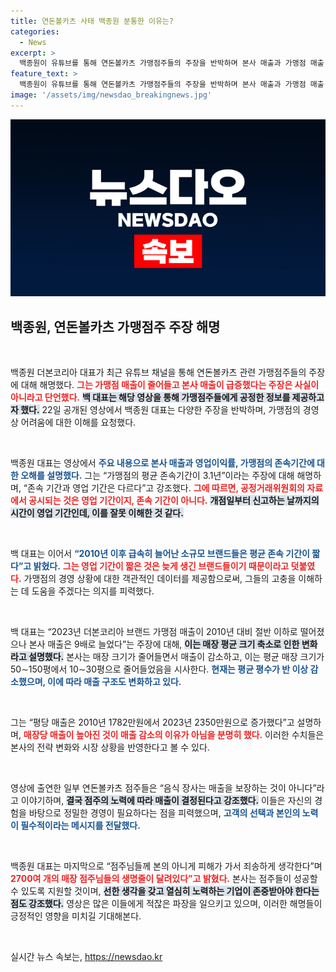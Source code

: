 ```yaml
---
title: 연돈볼카츠 사태 백종원 분통한 이유는?
categories:
  - News
excerpt: >
  백종원이 유튜브를 통해 연돈볼카츠 가맹점주들의 주장을 반박하며 본사 매출과 가맹점 매출 변화에 대한 진실을 밝혔다. 그는 매출 감소의 이유와 평균 존속기간 혼란을 명확히 설명하며 점주들에 대한 애정과 책임감을 드러냈다.
feature_text: >
  백종원이 유튜브를 통해 연돈볼카츠 가맹점주들의 주장을 반박하며 본사 매출과 가맹점 매출 변화에 대한 진실을 밝혔다. 그는 매출 감소의 이유와 평균 존속기간 혼란을 명확히 설명하며 점주들에 대한 애정과 책임감을 드러냈다.
image: '/assets/img/newsdao_breakingnews.jpg'
---
```


<p><img src="/assets/img/newsdao_breakingnews.jpg" alt="firstkoreanews 속보" /></p>

<h2 data-ke-size="size26">백종원, 연돈볼카츠 가맹점주 주장 해명</h2>

<p data-ke-size="size16">&nbsp;</p>

<p>백종원 더본코리아 대표가 최근 유튜브 채널을 통해 연돈볼카츠 관련 가맹점주들의 주장에 대해 해명했다. <b><span style="color: #ee2323;">그는 가맹점 매출이 줄어들고 본사 매출이 급증했다는 주장은 사실이 아니라고 단언했다.</span></b> <b><span style="background-color: #21538527;">백 대표는 해당 영상을 통해 가맹점주들에게 공정한 정보를 제공하고자 했다.</span></b> 22일 공개된 영상에서 백종원 대표는 다양한 주장을 반박하며, 가맹점의 경영상 어려움에 대한 이해를 요청했다. </p>

<p data-ke-size="size16">&nbsp;</p>

<p>백종원 대표는 영상에서 <b><span style="color: #1a5490;">주요 내용으로 본사 매출과 영업이익률, 가맹점의 존속기간에 대한 오해를 설명했다.</span></b> 그는 “가맹점의 평균 존속기간이 3.1년”이라는 주장에 대해 해명하며, “존속 기간과 영업 기간은 다르다”고 강조했다. <b><span style="color: #ee2323;">그에 따르면, 공정거래위원회의 자료에서 공시되는 것은 영업 기간이지, 존속 기간이 아니다.</span></b> <b><span style="background-color: #21538527;">개점일부터 신고하는 날까지의 시간이 영업 기간인데, 이를 잘못 이해한 것 같다.</span></b></p>

<p data-ke-size="size16">&nbsp;</p>

<p>백 대표는 이어서 <b><span style="color: #1a5490;">“2010년 이후 급속히 늘어난 소규모 브랜드들은 평균 존속 기간이 짧다”고 밝혔다.</span></b> <b><span style="color: #ee2323;">그는 영업 기간이 짧은 것은 늦게 생긴 브랜드들이기 때문이라고 덧붙였다.</span></b> 가맹점의 경영 상황에 대한 객관적인 데이터를 제공함으로써, 그들의 고충을 이해하는 데 도움을 주겠다는 의지를 피력했다. </p>

<p data-ke-size="size16">&nbsp;</p>

<p>백 대표는 “2023년 더본코리아 브랜드 가맹점 매출이 2010년 대비 절반 이하로 떨어졌으나 본사 매출은 9배로 늘었다”는 주장에 대해, <b><span style="background-color: #21538527;">이는 매장 평균 크기 축소로 인한 변화라고 설명했다.</span></b> 본사는 매장 크기가 줄어들면서 매출이 감소하고, 이는 평균 매장 크기가 50∼150평에서 10∼30평으로 줄어들었음을 시사한다. <b><span style="color: #1a5490;">현재는 평균 평수가 반 이상 감소했으며, 이에 따라 매출 구조도 변화하고 있다.</span></b></p>

<p data-ke-size="size16">&nbsp;</p>

<p>그는 “평당 매출은 2010년 1782만원에서 2023년 2350만원으로 증가했다”고 설명하며, <b><span style="color: #ee2323;">매장당 매출이 높아진 것이 매출 감소의 이유가 아님을 분명히 했다.</span></b> 이러한 수치들은 본사의 전략 변화와 시장 상황을 반영한다고 볼 수 있다. </p>

<p data-ke-size="size16">&nbsp;</p>

<p>영상에 출연한 일부 연돈볼카츠 점주들은 “음식 장사는 매출을 보장하는 것이 아니다”라고 이야기하며, <b><span style="background-color: #21538527;">결국 점주의 노력에 따라 매출이 결정된다고 강조했다.</span></b> 이들은 자신의 경험을 바탕으로 정밀한 경영이 필요하다는 점을 피력했으며, <b><span style="color: #1a5490;">고객의 선택과 본인의 노력이 필수적이라는 메시지를 전달했다.</span></b></p>

<p data-ke-size="size16">&nbsp;</p>

<p>백종원 대표는 마지막으로 “점주님들께 본의 아니게 피해가 가서 죄송하게 생각한다”며 <b><span style="color: #ee2323;">2700여 개의 매장 점주님들의 생명줄이 달려있다”고 밝혔다.</span></b> 본사는 점주들이 성공할 수 있도록 지원할 것이며, <b><span style="background-color: #21538527;">선한 생각을 갖고 열심히 노력하는 기업이 존중받아야 한다는 점도 강조했다.</span></b> 영상은 많은 이들에게 적잖은 파장을 일으키고 있으며, 이러한 해명들이 긍정적인 영향을 미치길 기대해본다.</p>

<p data-ke-size="size16">&nbsp;</p>
실시간 뉴스 속보는, <a href="https://newsdao.kr" rel="dofollow">https://newsdao.kr</a>



